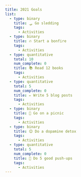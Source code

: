 ```yaml
---
title: 2021 Goals
list:
  - type: binary
    title: 🛷 Go sledding
    tags:
      - Activities
  - type: binary
    title: 🔥 Start a bonfire
    tags:
      - Activities
  - type: quantitative
    total: 10
    num_complete: 0
    title: 📚 Read 12 books
    tags:
      - Activities
  - type: quantitative
    total: 5
    num_complete: 0
    title: ✏️ Write 5 blog posts
    tags:
      - Activities
  - type: binary
    title: 🍞 Go on a picnic
    tags:
      - Activities
  - type: binary
    title: 😌 Do a dopamine detox
    tags:
      - Activities
  - type: quantitative
    total: 5
    num_complete: 0
    title: 💪 Do 5 good push-ups
    tags:
      - Activities
---
```

